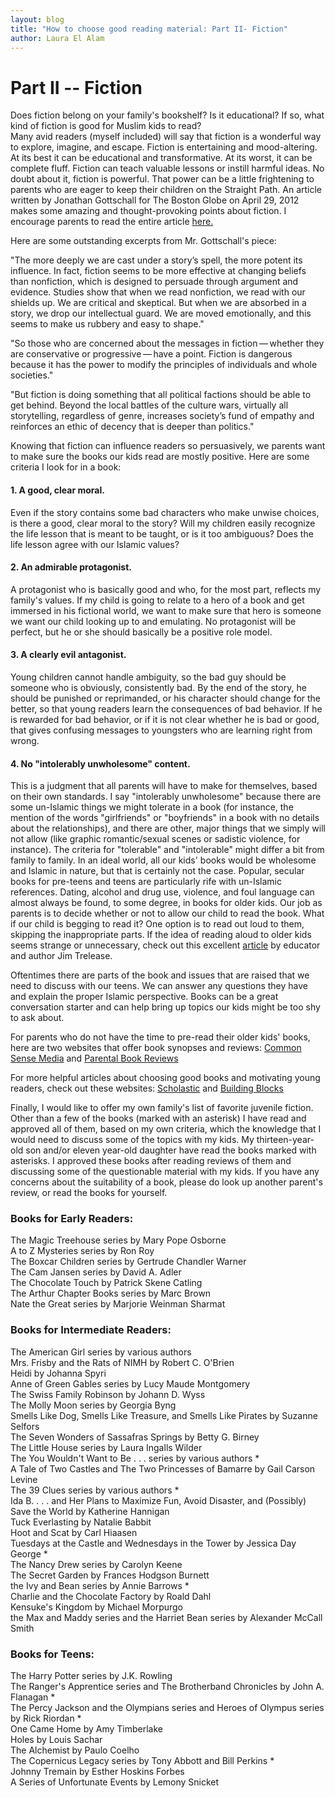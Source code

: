```yaml
---
layout: blog
title: "How to choose good reading material: Part II- Fiction"
author: Laura El Alam
---
```



# Part II -- Fiction

Does fiction belong on your family's bookshelf? Is it educational? If so, what kind of fiction is good for Muslim kids to read?  
Many avid readers (myself included) will say that fiction is a wonderful way to explore, imagine, and escape.  Fiction is entertaining and mood-altering.  At its best it can be educational and transformative.  At its worst, it can be complete fluff.  Fiction can teach valuable lessons or instill harmful ideas.  No doubt about it, fiction is powerful.  That power can be a little frightening to parents who are eager to keep their children on the Straight Path.
An article written by Jonathan Gottschall for The Boston Globe on April 29, 2012 makes some amazing and thought-provoking points about fiction.  I encourage parents to read the entire article [here.](http://www.bostonglobe.com/ideas/2012/04/28/why-fiction-good-for-you-how-fiction-changes-your-world/nubDy1P3viDj2PuwGwb3KO/story.html)

Here are some outstanding excerpts from Mr. Gottschall's piece:

"The more deeply we are cast under a story’s spell, the more potent its influence. In fact, fiction seems to be more effective at changing beliefs than nonfiction, which is designed to persuade through argument and evidence. Studies show that when we read nonfiction, we read with our shields up. We are critical and skeptical. But when we are absorbed in a story, we drop our intellectual guard. We are moved emotionally, and this seems to make us rubbery and easy to shape."

"So those who are concerned about the messages in fiction — whether they are conservative or progressive — have a point. Fiction is dangerous because it has the power to modify the principles of individuals and whole societies."

"But fiction is doing something that all political factions should be able to get behind. Beyond the local battles of the culture wars, virtually all storytelling, regardless of genre, increases society’s fund of empathy and reinforces an ethic of decency that is deeper than politics."

Knowing that fiction can influence readers so persuasively, we parents want to make sure the books our kids read are mostly positive. Here are some criteria I look for in a book:

#### 1. A good, clear moral.  
Even if the story contains some bad characters who make unwise choices, is there a good, clear moral to the story? Will my children easily recognize the life lesson that is meant to be taught, or is it too ambiguous?  Does the life lesson agree with our Islamic values?
#### 2. An admirable protagonist.  
A protagonist who is basically good and who, for the most part, reflects my family's values. If my child is going to relate to a hero of a book and get immersed in his fictional world, we want to make sure that hero is someone we want our child looking up to and emulating. No protagonist will be perfect, but he or she should basically be a positive role model.
#### 3. A clearly evil antagonist.  
Young children cannot handle ambiguity, so the bad guy should be someone who is obviously, consistently bad. By the end of the story, he should be punished or reprimanded, or his character should change for the better, so that young readers learn the consequences of bad behavior. If he is rewarded for bad behavior, or if it is not clear whether he is bad or good, that gives confusing messages to youngsters who are learning right from wrong.  
#### 4. No "intolerably unwholesome" content.
This is a judgment that all parents will have to make for themselves, based on their own standards. I say "intolerably unwholesome" because there are some un-Islamic things we might tolerate in a book (for instance, the mention of the words "girlfriends" or "boyfriends" in a book with no details about the relationships), and there are other, major things that we simply will not allow (like graphic romantic/sexual scenes or sadistic violence, for instance). The criteria for "tolerable" and "intolerable" might differ a bit from family to family. In an ideal world, all our kids' books would be wholesome and Islamic in nature, but that is certainly not the case. Popular, secular books for pre-teens and teens are particularly rife with un-Islamic references. Dating, alcohol and drug use, violence, and foul language can almost always be found, to some degree, in books for older kids. Our job as parents is to decide whether or not to allow our child to read the book. What if our child is begging to read it?  One option is to read out loud to them, skipping the inappropriate parts. If the idea of reading aloud to older kids seems strange or unnecessary, check out this excellent [article](http://www.rif.org/us/literacy-resources/articles/reading-aloud-to-your-child.htm) by educator and author Jim Trelease.

Oftentimes there are parts of the book and issues that are raised that we need to discuss with our teens.  We can answer any questions they have and explain the proper Islamic perspective.  Books can be a great conversation starter and can help bring up topics our kids might be too shy to ask about.

For parents who do not have the time to pre-read their older kids' books, here are two websites that offer book synopses and reviews: [Common Sense Media](https://www.commonsensemedia.org/) and [Parental Book Reviews](https://sites.google.com/site/parentalbookreviews/home)

For more helpful articles about choosing good books and motivating young readers, check out these websites: [Scholastic](http://www.scholastic.com/teachers/article/10-reasons-nonreaders-dont-read-mdash-and-how-change-their-minds) and [Building Blocks](http://bblocks.samhsa.gov/family/time/choosing_right_books.aspx)

Finally, I would like to offer my own family's list of favorite juvenile fiction. Other than a few of the books (marked with an asterisk) I have read and approved all of them, based on my own criteria, which the knowledge that I would need to discuss some of the topics with my kids. My thirteen-year-old son and/or eleven year-old daughter have read the books marked with asterisks. I approved these books after reading reviews of them and discussing some of the questionable material with my kids. If you have any concerns about the suitability of a book, please do look up another parent's review, or read the books for yourself.

### Books for Early Readers:

The Magic Treehouse series by Mary Pope Osborne  
A to Z Mysteries series by Ron Roy  
The Boxcar Children series by Gertrude Chandler Warner  
The Cam Jansen series by David A. Adler  
The Chocolate Touch by Patrick Skene Catling  
The Arthur Chapter Books series by Marc Brown  
Nate the Great series by Marjorie Weinman Sharmat  

### Books for Intermediate Readers:

The American Girl series by various authors  
Mrs. Frisby and the Rats of NIMH by Robert C. O'Brien  
Heidi by Johanna Spyri  
Anne of Green Gables series by Lucy Maude Montgomery  
The Swiss Family Robinson by Johann D. Wyss  
The Molly Moon series by Georgia Byng  
Smells Like Dog, Smells Like Treasure, and Smells Like Pirates by Suzanne Selfors  
The Seven Wonders of Sassafras Springs by Betty G. Birney  
The Little House series by Laura Ingalls Wilder  
The You Wouldn't Want to Be . . . series by various authors *  
A Tale of Two Castles and The Two Princesses of Bamarre by Gail Carson Levine  
The 39 Clues series by various authors *  
Ida B. . . . and Her Plans to Maximize Fun, Avoid Disaster, and (Possibly) Save the World by Katherine Hannigan  
Tuck Everlasting by Natalie Babbit  
Hoot and Scat by Carl Hiaasen  
Tuesdays at the Castle and Wednesdays in the Tower by Jessica Day George *  
The Nancy Drew series by Carolyn Keene  
The Secret Garden by Frances Hodgson Burnett  
the Ivy and Bean series by Annie Barrows *  
Charlie and the Chocolate Factory by Roald Dahl  
Kensuke's Kingdom by Michael Morpurgo  
the Max and Maddy series and the Harriet Bean series by Alexander McCall Smith  

### Books for Teens:

The Harry Potter series by J.K. Rowling  
The Ranger's Apprentice series and The Brotherband Chronicles by John A. Flanagan *  
The Percy Jackson and the Olympians series and Heroes of Olympus series by Rick Riordan *  
One Came Home by Amy Timberlake  
Holes by Louis Sachar  
The Alchemist by Paulo Coelho  
The Copernicus Legacy series by Tony Abbott and Bill Perkins *  
Johnny Tremain by Esther Hoskins Forbes  
A Series of Unfortunate Events by Lemony Snicket  

